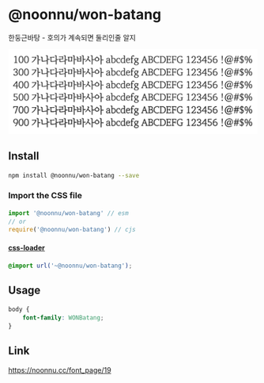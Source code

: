 # @noonnu/won-batang

한둥근바탕 - 호의가 계속되면 둘리인줄 알지

![example](./example.png)

## Install

```bash
npm install @noonnu/won-batang --save
```

### Import the CSS file

```js
import '@noonnu/won-batang' // esm
// or
require('@noonnu/won-batang') // cjs
```

#### [css-loader](https://github.com/webpack-contrib/css-loader)

```css
@import url('~@noonnu/won-batang');
```

## Usage

```css
body {
    font-family: WONBatang;
}
```

## Link

https://noonnu.cc/font_page/19
